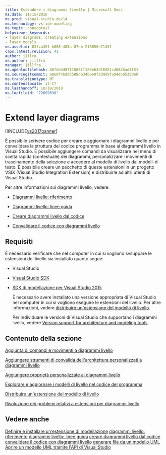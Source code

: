 ```yaml
---
title: Estendere i diagrammi livello | Microsoft Docs
ms.date: 11/15/2016
ms.prod: visual-studio-dev14
ms.technology: vs-ide-modeling
ms.topic: conceptual
helpviewer_keywords:
- layer diagrams, creating extensions
- layer models
ms.assetid: 83fca301-b008-485a-87eb-218050e71451
caps.latest.revision: 41
author: jillre
ms.author: jillfra
manager: jillfra
ms.openlocfilehash: 48fdddd8711086ff185e64df6981cd6848ad1f51
ms.sourcegitcommit: a8e8f4bd5d508da34bbe9f2d4d9fa94da0539de0
ms.translationtype: MT
ms.contentlocale: it-IT
ms.lasthandoff: 10/19/2019
ms.locfileid: "72669638"
---
```

# <a name="extend-layer-diagrams"></a>Extend layer diagrams
[!INCLUDE[vs2017banner](../includes/vs2017banner.md)]

È possibile scrivere codice per creare e aggiornare i diagrammi livello e per convalidare la struttura del codice programma in base ai diagrammi livello in Visual Studio. È possibile aggiungere comandi da visualizzare nel menu di scelta rapida (contestuale) dei diagrammi, personalizzare i movimenti di trascinamento della selezione e accedere al modello di livello dai modelli di testo. È possibile creare un pacchetto di queste estensioni in un progetto VSIX (Visual Studio Integration Extension) e distribuirle ad altri utenti di Visual Studio.

 Per altre informazioni sui diagrammi livello, vedere:

- [Diagrammi livello: riferimento](../modeling/layer-diagrams-reference.md)

- [Diagrammi livello: linee guida](../modeling/layer-diagrams-guidelines.md)

- [Creare diagrammi livello dal codice](../modeling/create-layer-diagrams-from-your-code.md)

- [Convalidare il codice con diagrammi livello](../modeling/validate-code-with-layer-diagrams.md)

## <a name="prereqs"></a> Requisiti
 È necessario verificare che nel computer in cui si vogliono sviluppare le estensioni del livello sia installato quanto segue:

- Visual Studio

- [Visual Studio SDK](../extensibility/visual-studio-sdk.md)

- [SDK di modellazione per Visual Studio 2015](http://www.microsoft.com/download/details.aspx?id=48148)

  È necessario avere installato una versione appropriata di Visual Studio nel computer in cui si vogliono eseguire le estensioni del livello. Per altre informazioni, vedere [distribuire un'estensione del modello di livello](../modeling/deploy-a-layer-model-extension.md).

  Per individuare le versioni di Visual Studio che supportano i diagrammi livello, vedere [Version support for architecture and modeling tools](../modeling/what-s-new-for-design-in-visual-studio.md#VersionSupport).

## <a name="in-this-section"></a>Contenuto della sezione
 [Aggiunta di comandi e movimenti a diagrammi livello](../modeling/add-commands-and-gestures-to-layer-diagrams.md)

 [Aggiungere strumenti di convalida dell'architettura personalizzati a diagrammi livello](../modeling/add-custom-architecture-validation-to-layer-diagrams.md)

 [Aggiungere proprietà personalizzate ai diagrammi livello](../modeling/add-custom-properties-to-layer-diagrams.md)

 [Esplorare e aggiornare i modelli di livello nel codice del programma](../modeling/navigate-and-update-layer-models-in-program-code.md)

 [Distribuire un'estensione del modello di livello](../modeling/deploy-a-layer-model-extension.md)

 [Risoluzione dei problemi relativi a estensioni per diagrammi livello](../modeling/troubleshoot-extensions-for-layer-diagrams.md)

## <a name="see-also"></a>Vedere anche
 [Definire e installare un'estensione di modellazione](../modeling/define-and-install-a-modeling-extension.md) [diagrammi livello: riferimento](../modeling/layer-diagrams-reference.md) [diagrammi livello: linee guida](../modeling/layer-diagrams-guidelines.md) [creare diagrammi livello dal codice](../modeling/create-layer-diagrams-from-your-code.md) [convalidare il codice con diagrammi livello](../modeling/validate-code-with-layer-diagrams.md) [generare file da un modello UML](../modeling/generate-files-from-a-uml-model.md) [ Aprire un modello UML tramite l'API di Visual Studio](../modeling/open-a-uml-model-by-using-the-visual-studio-api.md)
